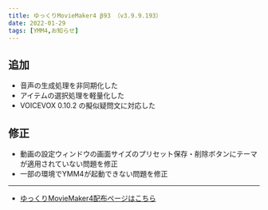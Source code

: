 ```yaml
---
title: ゆっくりMovieMaker4 β93 （v3.9.9.193）
date: 2022-01-29
tags: [YMM4,お知らせ]
---
```

## 追加
- 音声の生成処理を非同期化した
- アイテムの選択処理を軽量化した
- VOICEVOX 0.10.2 の擬似疑問文に対応した
## 修正
- 動画の設定ウィンドウの画面サイズのプリセット保存・削除ボタンにテーマが適用されていない問題を修正
- 一部の環境でYMM4が起動できない問題を修正

---

- [ゆっくりMovieMaker4配布ページはこちら](../index.md)